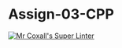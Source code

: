 # Assign-03-CPP
[![Mr Coxall's Super Linter](https://github.com/ICS3U-Programming-Katie-G/Assign-03-CPP/workflows/Mr%20Coxall's%20Super%20Linter/badge.svg)](https://github.com/ICS3U-Programming-Katie-G/Assign-03-CPP/actions/)
